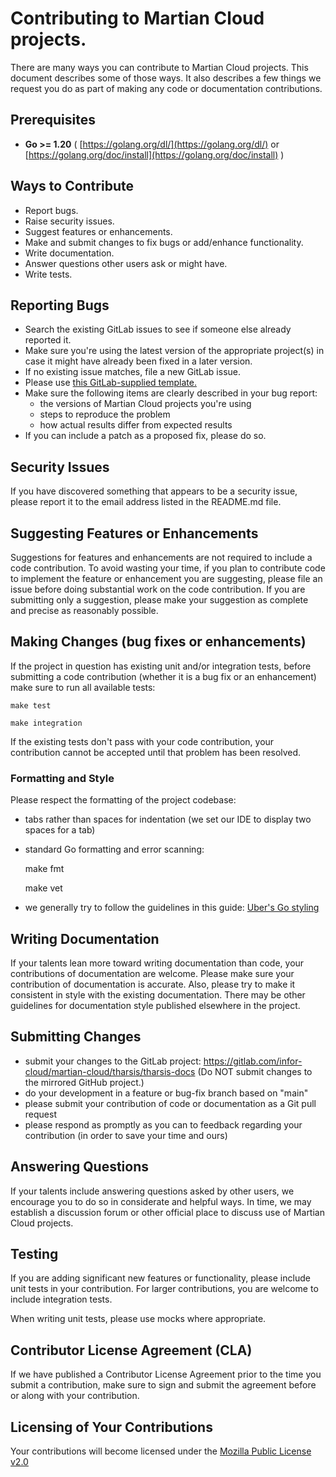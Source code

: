 # Contributing to Martian Cloud projects.

There are many ways you can contribute to Martian Cloud projects.  This document describes some of those ways.  It also describes a few things we request you do as part of making any code or documentation contributions.

## Prerequisites

* **Go >= 1.20** ( [https://golang.org/dl/](https://golang.org/dl/) or [https://golang.org/doc/install](https://golang.org/doc/install) )

## Ways to Contribute

- Report bugs.
- Raise security issues.
- Suggest features or enhancements.
- Make and submit changes to fix bugs or add/enhance functionality.
- Write documentation.
- Answer questions other users ask or might have.
- Write tests.

## Reporting Bugs

- Search the existing GitLab issues to see if someone else already reported it.
- Make sure you're using the latest version of the appropriate project(s) in case it might have already been fixed in a later version.
- If no existing issue matches, file a new GitLab issue.
- Please use [this GitLab-supplied template.](https://gitlab.com/gitlab-org/gitlab/-/blob/master/.gitlab/issue_templates/Bug.md)
- Make sure the following items are clearly described in your bug report:
    - the versions of Martian Cloud projects you're using
    - steps to reproduce the problem
    - how actual results differ from expected results
- If you can include a patch as a proposed fix, please do so.

## Security Issues

If you have discovered something that appears to be a security issue, please report it to the email address listed in the README.md file.

## Suggesting Features or Enhancements

Suggestions for features and enhancements are not required to include a code contribution.  To avoid wasting your time, if you plan to contribute code to implement the feature or enhancement you are suggesting, please file an issue before doing substantial work on the code contribution.  If you are submitting only a suggestion, please make your suggestion as complete and precise as reasonably possible.

## Making Changes (bug fixes or enhancements)

If the project in question has existing unit and/or integration tests, before submitting a code contribution (whether it is a bug fix or an enhancement) make sure to run all available tests:

    make test

    make integration

If the existing tests don't pass with your code contribution, your contribution cannot be accepted until that problem has been resolved.

### Formatting and Style

Please respect the formatting of the project codebase:

- tabs rather than spaces for indentation (we set our IDE to display two spaces for a tab)
- standard Go formatting and error scanning:

    make fmt

    make vet

- we generally try to follow the guidelines in this guide: [Uber's Go styling](https://github.com/uber-go/guide/blob/master/style.md)

## Writing Documentation

If your talents lean more toward writing documentation than code, your contributions of documentation are welcome.  Please make sure your contribution of documentation is accurate.  Also, please try to make it consistent in style with the existing documentation.  There may be other guidelines for documentation style published elsewhere in the project.

## Submitting Changes

- submit your changes to the GitLab project: https://gitlab.com/infor-cloud/martian-cloud/tharsis/tharsis-docs  (Do NOT submit changes to the mirrored GitHub project.)
- do your development in a feature or bug-fix branch based on "main"
- please submit your contribution of code or documentation as a Git pull request
- please respond as promptly as you can to feedback regarding your contribution (in order to save your time and ours)

## Answering Questions

If your talents include answering questions asked by other users, we encourage you to do so in considerate and helpful ways.  In time, we may establish a discussion forum or other official place to discuss use of Martian Cloud projects.

## Testing

If you are adding significant new features or functionality, please include unit tests in your contribution.  For larger contributions, you are welcome to include integration tests.

When writing unit tests, please use mocks where appropriate.

## Contributor License Agreement (CLA)

If we have published a Contributor License Agreement prior to the time you submit a contribution, make sure to sign and submit the agreement before or along with your contribution.

## Licensing of Your Contributions

Your contributions will become licensed under the [Mozilla Public License v2.0](https://www.mozilla.org/en-US/MPL/2.0/)
